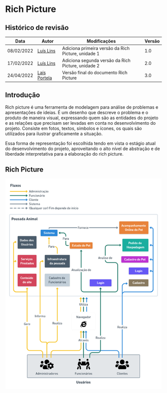 # Rich Picture

## Histórico de revisão

| Data       | Autor                                        | Modificações                      | Versão |
| ---------- | -------------------------------------------- | --------------------------------- | ------ |
| 08/02/2022 | [Luís Lins](https://github.com/luisgaboardi) | Adiciona primeira versão da Rich Picture, unidade 1 | 1.0 |
| 17/02/2022 | [Luís Lins](https://github.com/luisgaboardi) | Adiciona segunda versão da Rich Picture, unidade 2 | 2.0 |
| 24/04/2022 | [Laís Portela](https://github.com/laispa) | Versão final do documento Rich Picture| 3.0 |

## Introdução

Rich picture é uma ferramenta de modelagem para análise de problemas e apresentações de ideias. É um desenho que descreve o problema e o produto de maneira visual, expressando quem são as entidades do projeto e as relações que precisam ser levadas em conta no desenvolvimento do projeto. Consiste em fotos, textos, símbolos e ícones, os quais são utilizados para ilustrar graficamente a situação.

Essa forma de representação foi escolhida tendo em vista o estágio atual do desenvolvimento do projeto, aproveitando o alto nível de abstração e de liberdade interpretativa para a elaboração do rich picture.

## Rich Picture

![Rich Picture Atual](../images/rich-picture-v2.png)